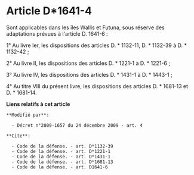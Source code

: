 # Article D*1641-4

Sont applicables dans les îles Wallis et Futuna, sous réserve des adaptations prévues à l'article D. 1641-6 : 

1° Au livre Ier, les dispositions des articles D. * 1132-11, D. * 1132-39 à D. * 1132-42 ; 

2° Au livre II, les dispositions des articles D. * 1221-1 à D. * 1221-6 ; 

3° Au livre IV, les dispositions des articles D. * 1431-1 à D. * 1443-1 ; 

4° Au titre VIII du présent livre, les dispositions des articles D. * 1681-13 et D. * 1681-14.

**Liens relatifs à cet article**

	**Modifié par**:

	  - Décret n°2009-1657 du 24 décembre 2009 - art. 4

	**Cite**:

	  - Code de la défense. - art. D*1132-39
	  - Code de la défense. - art. D*1221-1
	  - Code de la défense. - art. D*1431-1
	  - Code de la défense. - art. D*1681-13
	  - Code de la défense. - art. D1641-6
